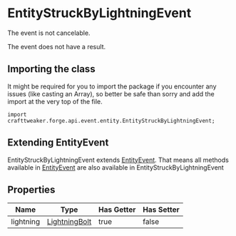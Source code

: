 # EntityStruckByLightningEvent

The event is not cancelable.

The event does not have a result.

## Importing the class

It might be required for you to import the package if you encounter any issues (like casting an Array), so better be safe than sorry and add the import at the very top of the file.
```zenscript
import crafttweaker.forge.api.event.entity.EntityStruckByLightningEvent;
```


## Extending EntityEvent

EntityStruckByLightningEvent extends [EntityEvent](/forge/api/event/entity/EntityEvent). That means all methods available in [EntityEvent](/forge/api/event/entity/EntityEvent) are also available in EntityStruckByLightningEvent

## Properties

|   Name    |                             Type                             | Has Getter | Has Setter |
|-----------|--------------------------------------------------------------|------------|------------|
| lightning | [LightningBolt](/vanilla/api/entity/type/misc/LightningBolt) | true       | false      |


